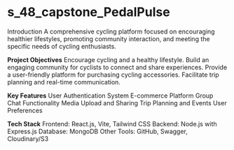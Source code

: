 # s_48_capstone_PedalPulse

Introduction
A comprehensive cycling platform focused on encouraging healthier lifestyles, promoting community interaction, and meeting the specific needs of cycling enthusiasts.

**Project Objectives**
Encourage cycling and a healthy lifestyle.
Build an engaging community for cyclists to connect and share experiences.
Provide a user-friendly platform for purchasing cycling accessories.
Facilitate trip planning and real-time communication.

**Key Features**
User Authentication System
E-commerce Platform
Group Chat Functionality
Media Upload and Sharing
Trip Planning and Events
User Preferences

**Tech Stack**
Frontend: React.js, Vite, Tailwind CSS
Backend: Node.js with Express.js
Database: MongoDB
Other Tools: GitHub, Swagger, Cloudinary/S3

